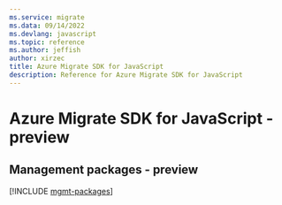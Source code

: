 ```yaml
---
ms.service: migrate
ms.data: 09/14/2022
ms.devlang: javascript
ms.topic: reference
ms.author: jeffish
author: xirzec
title: Azure Migrate SDK for JavaScript
description: Reference for Azure Migrate SDK for JavaScript
---
```

# Azure Migrate SDK for JavaScript - preview

## Management packages - preview
[!INCLUDE [mgmt-packages](migrate-mgmt-index.md)]
